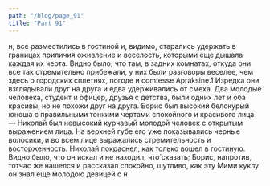 ```yaml
---
path: "/blog/page_91"
title: "Part 91"
---
```


н, все разместились в гостиной и, видимо, старались удержать в границах приличия оживление и веселость, которыми еще дышала каждая их черта. Видно было, что там, в задних комнатах, откуда они все так стремительно прибежали, у них были разговоры веселее, чем здесь о городских сплетнях, погоде и comtesse Apraksine.1 Изредка они взглядывали друг на друга и едва удерживались от смеха.
Два молодые человека, студент и офицер, друзья с детства, были одних лет и оба красивы, но не похожи друг на друга. Борис был высокий белокурый юноша с правильными тонкими чертами спокойного и красивого лица — Николай был невысокий курчавый молодой человек с открытым выражением лица. На верхней губе его уже показывались черные волосики, и во всем лице выражались стремительность и восторженность. Николай покраснел, как только вошел в гостиную. Видно было, что он искал и не находил, что̀ сказать; Борис, напротив, тотчас же нашелся и рассказал спокойно, шутливо, как эту Мими куклу он знал еще молодою девицей с н
